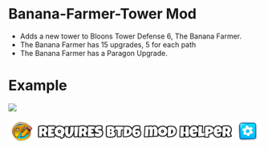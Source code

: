 # Banana-Farmer-Tower Mod

- Adds a new tower to Bloons Tower Defense 6, The Banana Farmer.
- The Banana Farmer has 15 upgrades, 5 for each path
- The Banana Farmer has a Paragon Upgrade.

# Example
![](https://raw.githubusercontent.com/Void-n-Null/Banana-Farmer-Tower/main/BananaFarmerShowoff.gif)

[![Requires BTD6 Mod Helper](https://raw.githubusercontent.com/gurrenm3/BTD-Mod-Helper/master/banner.png)](https://github.com/gurrenm3/BTD-Mod-Helper#readme)
